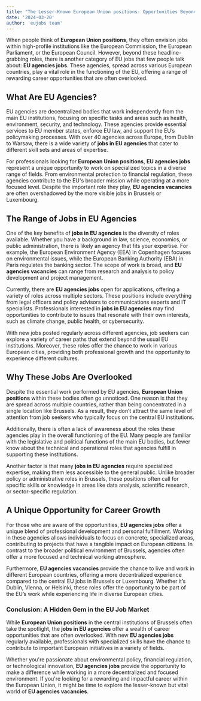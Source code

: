 ```yaml
---
title: "The Lesser-Known European Union positions: Opportunities Beyond the Spotlight"
date: '2024-03-20'
author: 'eujobs team'
---
```


When people think of **European Union positions**, they often envision jobs within high-profile institutions like the European Commission, the European Parliament, or the European Council. However, beyond these headline-grabbing roles, there is another category of EU jobs that few people talk about: **EU agencies jobs**. These agencies, spread across various European countries, play a vital role in the functioning of the EU, offering a range of rewarding career opportunities that are often overlooked.

## What Are EU Agencies?

EU agencies are decentralized bodies that work independently from the main EU institutions, focusing on specific tasks and areas such as health, environment, security, and technology. These agencies provide essential services to EU member states, enforce EU law, and support the EU’s policymaking processes. With over 40 agencies across Europe, from Dublin to Warsaw, there is a wide variety of **jobs in EU agencies** that cater to different skill sets and areas of expertise.

For professionals looking for **European Union positions**, **EU agencies jobs** represent a unique opportunity to work on specialized topics in a diverse range of fields. From environmental protection to financial regulation, these agencies contribute to the EU's broader mission while operating at a more focused level. Despite the important role they play, **EU agencies vacancies** are often overshadowed by the more visible jobs in Brussels or Luxembourg.

## The Range of Jobs in EU Agencies

One of the key benefits of **jobs in EU agencies** is the diversity of roles available. Whether you have a background in law, science, economics, or public administration, there is likely an agency that fits your expertise. For example, the European Environment Agency (EEA) in Copenhagen focuses on environmental issues, while the European Banking Authority (EBA) in Paris regulates the banking sector. The scope of work is broad, and **EU agencies vacancies** can range from research and analysis to policy development and project management.

Currently, there are **EU agencies jobs** open for applications, offering a variety of roles across multiple sectors. These positions include everything from legal officers and policy advisors to communications experts and IT specialists. Professionals interested in **jobs in EU agencies** may find opportunities to contribute to issues that resonate with their own interests, such as climate change, public health, or cybersecurity.

With new jobs posted regularly across different agencies, job seekers can explore a variety of career paths that extend beyond the usual EU institutions. Moreover, these roles offer the chance to work in various European cities, providing both professional growth and the opportunity to experience different cultures.

## Why These Jobs Are Overlooked

Despite the essential work performed by EU agencies, **European Union positions** within these bodies often go unnoticed. One reason is that they are spread across multiple countries, rather than being concentrated in a single location like Brussels. As a result, they don’t attract the same level of attention from job seekers who typically focus on the central EU institutions.

Additionally, there is often a lack of awareness about the roles these agencies play in the overall functioning of the EU. Many people are familiar with the legislative and political functions of the main EU bodies, but fewer know about the technical and operational roles that agencies fulfill in supporting these institutions.

Another factor is that many **jobs in EU agencies** require specialized expertise, making them less accessible to the general public. Unlike broader policy or administrative roles in Brussels, these positions often call for specific skills or knowledge in areas like data analysis, scientific research, or sector-specific regulation.

## A Unique Opportunity for Career Growth

For those who are aware of the opportunities, **EU agencies jobs** offer a unique blend of professional development and personal fulfillment. Working in these agencies allows individuals to focus on concrete, specialized areas, contributing to projects that have a tangible impact on European citizens. In contrast to the broader political environment of Brussels, agencies often offer a more focused and technical working atmosphere.

Furthermore, **EU agencies vacancies** provide the chance to live and work in different European countries, offering a more decentralized experience compared to the central EU jobs in Brussels or Luxembourg. Whether it’s Dublin, Vienna, or Helsinki, these roles offer the opportunity to be part of the EU’s work while experiencing life in diverse European cities.

### Conclusion: A Hidden Gem in the EU Job Market

While **European Union positions** in the central institutions of Brussels often take the spotlight, the **jobs in EU agencies** offer a wealth of career opportunities that are often overlooked. With new **EU agencies jobs** regularly available, professionals with specialized skills have the chance to contribute to important European initiatives in a variety of fields.

Whether you're passionate about environmental policy, financial regulation, or technological innovation, **EU agencies jobs** provide the opportunity to make a difference while working in a more decentralized and focused environment. If you're looking for a rewarding and impactful career within the European Union, it might be time to explore the lesser-known but vital world of **EU agencies vacancies**.
